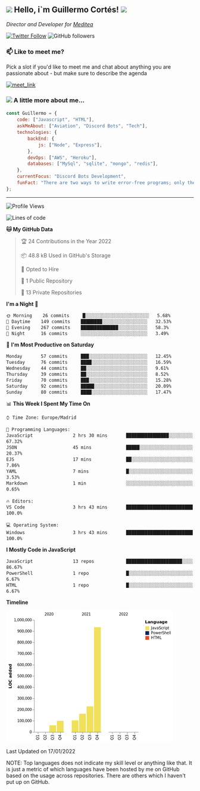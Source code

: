 <h2><img src="https://emojis.slackmojis.com/emojis/images/1531849430/4246/blob-sunglasses.gif?1531849430" width="30"/> Hello, i`m Guillermo Cortés! <img src="https://media.giphy.com/media/PiuVH04cd9JcmqqWKK/giphy.gif" width="50"></h2>
<p><em>Director and Developer for <a href="https://mediteavirtual.es/">Meditea</a>
</em></p>

[![Twitter Follow](https://img.shields.io/twitter/follow/concara3443?label=Follow)](https://twitter.com/intent/follow?screen_name=concara3443)
![GitHub followers](https://img.shields.io/github/followers/concara3443?label=Follow&style=social)

### 📫 Like to meet me?

Pick a slot if you'd like to meet me and chat about anything you are passionate about - but make sure to describe the agenda

<a href="https://calendly.com/concara3443/15min" target="_blank"><img width="498" alt="meet_link" src="https://i.imgur.com/1ZwQj1h.png"></a>


### <img src="https://media.giphy.com/media/WFZvB7VIXBgiz3oDXE/giphy.gif" width="50"> A little more about me...  

```javascript
const Guillermo = {
    code: ["Javascript", "HTML"],
    askMeAbout: ["Aviation", "Discord Bots", "Tech"],
    technologies: {
        backEnd: {
            js: ["Node", "Express"],
        },
        devOps: ["AWS", "Heroku"],
        databases: ["MySql", "sqlite", "mongo", "redis"],
    },
    currentFocus: "Discord Bots Development",
    funFact: "There are two ways to write error-free programs; only the third one works"
};
```

---

<!--START_SECTION:waka-->
![Profile Views](http://img.shields.io/badge/Profile%20Views-82-blue)

![Lines of code](https://img.shields.io/badge/From%20Hello%20World%20I%27ve%20Written-2%20Million%20lines%20of%20code-blue)

**🐱 My GitHub Data** 

> 🏆 24 Contributions in the Year 2022
 > 
> 📦 48.8 kB Used in GitHub's Storage 
 > 
> 💼 Opted to Hire
 > 
> 📜 1 Public Repository 
 > 
> 🔑 13 Private Repositories  
 > 
**I'm a Night 🦉** 

```text
🌞 Morning    26 commits     █░░░░░░░░░░░░░░░░░░░░░░░░   5.68% 
🌆 Daytime    149 commits    ████████░░░░░░░░░░░░░░░░░   32.53% 
🌃 Evening    267 commits    ██████████████░░░░░░░░░░░   58.3% 
🌙 Night      16 commits     ░░░░░░░░░░░░░░░░░░░░░░░░░   3.49%

```
📅 **I'm Most Productive on Saturday** 

```text
Monday       57 commits     ███░░░░░░░░░░░░░░░░░░░░░░   12.45% 
Tuesday      76 commits     ████░░░░░░░░░░░░░░░░░░░░░   16.59% 
Wednesday    44 commits     ██░░░░░░░░░░░░░░░░░░░░░░░   9.61% 
Thursday     39 commits     ██░░░░░░░░░░░░░░░░░░░░░░░   8.52% 
Friday       70 commits     ███░░░░░░░░░░░░░░░░░░░░░░   15.28% 
Saturday     92 commits     █████░░░░░░░░░░░░░░░░░░░░   20.09% 
Sunday       80 commits     ████░░░░░░░░░░░░░░░░░░░░░   17.47%

```


📊 **This Week I Spent My Time On** 

```text
⌚︎ Time Zone: Europe/Madrid

💬 Programming Languages: 
JavaScript               2 hrs 30 mins       ████████████████░░░░░░░░░   67.32% 
JSON                     45 mins             █████░░░░░░░░░░░░░░░░░░░░   20.37% 
EJS                      17 mins             ██░░░░░░░░░░░░░░░░░░░░░░░   7.86% 
YAML                     7 mins              █░░░░░░░░░░░░░░░░░░░░░░░░   3.53% 
Markdown                 1 min               ░░░░░░░░░░░░░░░░░░░░░░░░░   0.65%

🔥 Editors: 
VS Code                  3 hrs 43 mins       █████████████████████████   100.0%

💻 Operating System: 
Windows                  3 hrs 43 mins       █████████████████████████   100.0%

```

**I Mostly Code in JavaScript** 

```text
JavaScript               13 repos            █████████████████████░░░░   86.67% 
PowerShell               1 repo              █░░░░░░░░░░░░░░░░░░░░░░░░   6.67% 
HTML                     1 repo              █░░░░░░░░░░░░░░░░░░░░░░░░   6.67%

```


**Timeline**

![Chart not found](https://raw.githubusercontent.com/Concara3443/Concara3443/main/charts/bar_graph.png) 


 Last Updated on 17/01/2022
<!--END_SECTION:waka-->

NOTE: Top languages does not indicate my skill level or anything like that. It is just a metric of which languages have been hosted by me on GitHub based on the usage across repositories. There are others which I haven't put up on GitHub.
